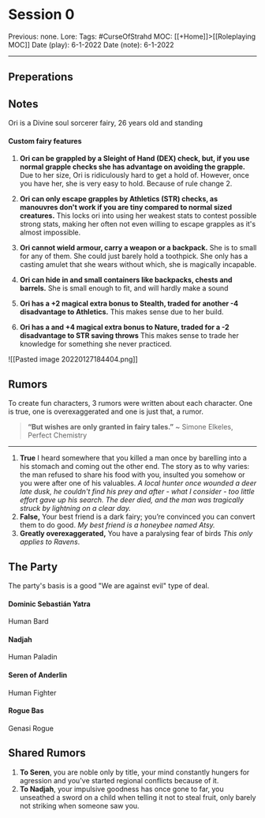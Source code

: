 # Session 0
Previous: none.
Lore:
Tags: #CurseOfStrahd
MOC: [[+Home]]>[[Roleplaying MOC]]
Date (play): 6-1-2022
Date (note): 6-1-2022
___
## Preperations

## Notes
Ori is a Divine soul sorcerer fairy, 26 years old and standing 

#### Custom fairy features
 1. **Ori can be grappled by a Sleight of Hand (DEX) check, but, if you use normal grapple checks she has advantage on avoiding the grapple.**
Due to her size, Ori is ridiculously hard to get a hold of. However, once you have her, she is very easy to hold. Because of rule change 2.

 2. **Ori can only escape grapples by Athletics (STR) checks, as manouvres don't work if you are tiny compared to normal sized creatures.**
This locks ori into using her weakest stats to contest possible strong stats, making her often not even willing to escape grapples as it's almost impossible.

 3. **Ori cannot wield armour, carry a weapon or a backpack.**
She is to small for any of them. She could just barely hold a toothpick. She only has a casting amulet that she wears without which, she is magically incapable.

 4. **Ori can hide in and small containers like backpacks, chests and barrels.**
She is small enough to fit, and will hardly make a sound

 5. **Ori has a +2 magical extra bonus to Stealth, traded for another -4 disadvantage to Athletics.**
This makes sense due to her build.

 6. **Ori has a and +4 magical extra bonus to Nature, traded for a -2 disadvantage to STR saving throws**
This makes sense to trade her knowledge for something she never practiced.


![[Pasted image 20220127184404.png]]

## Rumors

To create fun characters, 3 rumors were written about each character. One is true, one is overexaggerated and one is just that, a rumor.

>**“But wishes are only granted in fairy tales.”**
>~ Simone Elkeles, Perfect Chemistry

___
1. **True** I heard somewhere that you killed a man once by barelling into a his stomach and coming out the other end. The story as to why varies: the man refused to share his food with you, insulted you somehow or you were after one of his valuables. *A local hunter once wounded a deer late dusk, he couldn't find his prey and after - what I consider - too little effort gave up his search. The deer died, and the man was tragically struck by lightning on a clear day.*
2. **False,** Your best friend is a dark fairy; you’re convinced you can convert them to do good. *My best friend is a honeybee named Atsy.*
3. **Greatly overexaggerated,** You have a paralysing fear of birds *This only applies to Ravens*.

## The Party
The party's basis is a good "We are against evil" type of deal.
#### Dominic Sebastián Yatra
Human Bard
#### Nadjah
Human Paladin
#### Seren of Anderlin
Human Fighter
#### Rogue Bas
Genasi Rogue

## Shared Rumors
1. **To Seren**, you are noble only by title, your mind constantly hungers for agression and you've started regional conflicts because of it.
2. **To Nadjah**, your impulsive goodness has once gone to far, you unseathed a sword on a child when telling it not to steal fruit, only barely not striking when someone saw you.
